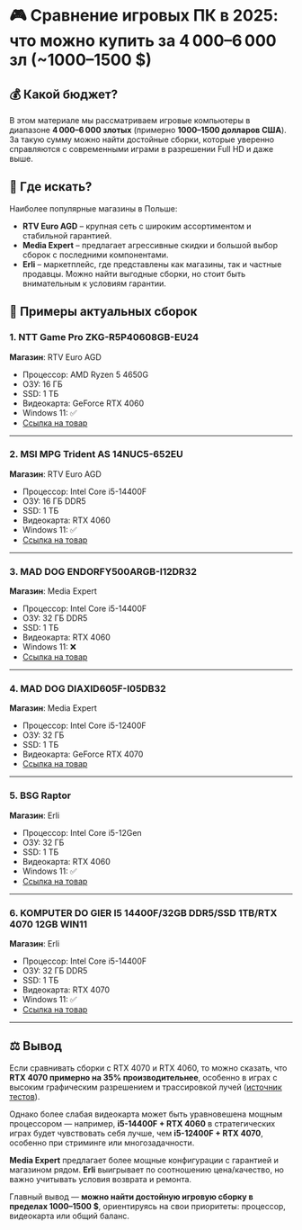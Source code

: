 
# 🎮 Сравнение игровых ПК в 2025: что можно купить за 4 000–6 000 зл (~1000–1500 $)

## 💰 Какой бюджет?

В этом материале мы рассматриваем игровые компьютеры в диапазоне **4 000–6 000 злотых** (примерно **1000–1500 долларов США**). За такую сумму можно найти достойные сборки, которые уверенно справляются с современными играми в разрешении Full HD и даже выше.

## 🛒 Где искать?

Наиболее популярные магазины в Польше:

- **RTV Euro AGD** – крупная сеть с широким ассортиментом и стабильной гарантией.
- **Media Expert** – предлагает агрессивные скидки и большой выбор сборок с последними компонентами.
- **Erli** – маркетплейс, где представлены как магазины, так и частные продавцы. Можно найти выгодные сборки, но стоит быть внимательным к условиям гарантии.

## 🧩 Примеры актуальных сборок

### 1. NTT Game Pro ZKG-R5P40608GB-EU24  
**Магазин**: RTV Euro AGD  
- Процессор: AMD Ryzen 5 4650G  
- ОЗУ: 16 ГБ  
- SSD: 1 ТБ  
- Видеокарта: GeForce RTX 4060  
- Windows 11: ✅  
- [Ссылка на товар](https://www.euro.com.pl/komputery-stacjonarne-pc/ntt-pc-ntt-r5-pro-rtx4060-16gb-1tb-w11.bhtml)

---

### 2. MSI MPG Trident AS 14NUC5-652EU  
**Магазин**: RTV Euro AGD  
- Процессор: Intel Core i5-14400F  
- ОЗУ: 16 ГБ DDR5  
- SSD: 1 ТБ  
- Видеокарта: RTX 4060  
- Windows 11: ✅  
- [Ссылка на товар](https://www.euro.com.pl/komputery-stacjonarne-pc/msi-pc-msi-14nuc5652eu-i514-4060-16g-1t-w11.bhtml)

---

### 3. MAD DOG ENDORFY500ARGB-I12DR32  
**Магазин**: Media Expert  
- Процессор: Intel Core i5-14400F  
- ОЗУ: 32 ГБ DDR5  
- SSD: 1 ТБ  
- Видеокарта: RTX 4060  
- Windows 11: ❌  
- [Ссылка на товар](https://www.mediaexpert.pl/komputery-i-tablety/komputery-pc/komputery-stacjonarne/komputer-mad-dog-endorfy500argb-i12dr32-i5-14400f-32gb-ram-1tb-ssd-geforce-rtx4060-dlss-3-wi-fi)

---

### 4. MAD DOG DIAXID605F-I05DB32  
**Магазин**: Media Expert  
- Процессор: Intel Core i5-12400F  
- ОЗУ: 32 ГБ  
- SSD: 1 ТБ  
- Видеокарта: GeForce RTX 4070  
- [Ссылка на товар](https://www.mediaexpert.pl/komputery-i-tablety/komputery-pc/komputery-stacjonarne/komputer-mad-dog-diaxid605f-i05db32-i5-12400f-32gb-ram-1tb-ssd-geforce-rtx4070-dlss-3)

---

### 5. BSG Raptor  
**Магазин**: Erli  
- Процессор: Intel Core i5-12Gen  
- ОЗУ: 32 ГБ  
- SSD: 1 ТБ  
- Видеокарта: RTX 4060  
- Windows 11: ✅  
- [Ссылка на товар](https://erli.pl/produkt/bsg-raptor-komputer-do-gier-gamingowy-i5-12gen-32gb-1tb-ssd-rtx-4060-win11,242011312)

---

### 6. KOMPUTER DO GIER I5 14400F/32GB DDR5/SSD 1TB/RTX 4070 12GB WIN11  
**Магазин**: Erli  
- Процессор: Intel Core i5-14400F  
- ОЗУ: 32 ГБ DDR5  
- SSD: 1 ТБ  
- Видеокарта: RTX 4070  
- Windows 11: ✅  
- [Ссылка на товар](https://erli.pl/produkt/komputer-do-gier-i5-14400f-32gb-ddr5-ssd-1tb-rtx-4070-12gb-win11,245319323)

---

## ⚖️ Вывод

Если сравнивать сборки с RTX 4070 и RTX 4060, то можно сказать, что **RTX 4070 примерно на 35% производительнее**, особенно в играх с высоким графическим разрешением и трассировкой лучей ([источник тестов](https://www.techpowerup.com/review/nvidia-geforce-rtx-4070/33.html)).

Однако более слабая видеокарта может быть уравновешена мощным процессором — например, **i5-14400F + RTX 4060** в стратегических играх будет чувствовать себя лучше, чем **i5-12400F + RTX 4070**, особенно при стриминге или многозадачности.

**Media Expert** предлагает более мощные конфигурации с гарантией и магазином рядом. **Erli** выигрывает по соотношению цена/качество, но важно учитывать условия возврата и ремонта.

Главный вывод — **можно найти достойную игровую сборку в пределах 1000–1500 $**, ориентируясь на свои приоритеты: процессор, видеокарта или общий баланс.

